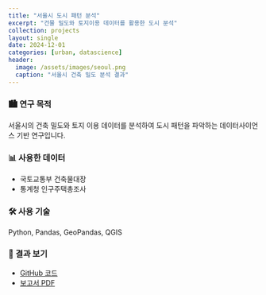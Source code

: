 ```yaml
---
title: "서울시 도시 패턴 분석"
excerpt: "건물 밀도와 토지이용 데이터를 활용한 도시 분석"
collection: projects
layout: single
date: 2024-12-01
categories: [urban, datascience]
header:
  image: /assets/images/seoul.png
  caption: "서울시 건축 밀도 분석 결과"
---
```


### 🏙️ 연구 목적

서울시의 건축 밀도와 토지 이용 데이터를 분석하여 도시 패턴을 파악하는 데이터사이언스 기반 연구입니다.

### 📊 사용한 데이터
- 국토교통부 건축물대장
- 통계청 인구주택총조사

### 🛠️ 사용 기술
Python, Pandas, GeoPandas, QGIS

### 🔗 결과 보기
- [GitHub 코드](https://github.com/blutang331/seoul-urban)
- [보고서 PDF](#)
